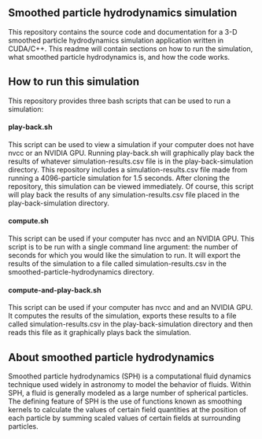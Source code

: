 ## Smoothed particle hydrodynamics simulation

This repository contains the source code and documentation for a 3-D smoothed
particle hydrodynamics simulation application written in CUDA/C++. This readme
will contain sections on how to run the simulation, what smoothed particle
hydrodynamics is, and how the code works.



## How to run this simulation

This repository provides three bash scripts that can be used to run a simulation:

#### play-back.sh
This script can be used to view a simulation if your computer does not have nvcc
or an NVIDIA GPU. Running play-back.sh will graphically play back the results of
whatever simulation-results.csv file is in the play-back-simulation directory.
This repository includes a simulation-results.csv file made from running a
4096-particle simulation for 1.5 seconds. After cloning the repository, this
simulation can be viewed immediately. Of course, this script will play back the
results of any simulation-results.csv file placed in the play-back-simulation
directory.


#### compute.sh
This script can be used if your computer has nvcc and an NVIDIA GPU. This script
is to be run with a single command line argument: the number of seconds for which
you would like the simulation to run. It will export the results of the simulation
to a file called simulation-results.csv in the smoothed-particle-hydrodynamics
directory.


#### compute-and-play-back.sh
This script can be used if your computer has nvcc and and an NVIDIA GPU. It
computes the results of the simulation, exports these results to a file called
simulation-results.csv in the play-back-simulation directory and then reads this
file as it graphically plays back the simulation.



## About smoothed particle hydrodynamics

Smoothed particle hydrodynamics (SPH) is a computational fluid dynamics
technique used widely in astronomy to model the behavior of fluids. Within
SPH, a fluid is generally modeled as a large number of spherical particles.
The defining feature of SPH is the use of functions known as smoothing kernels
to calculate the values of certain field quantities at the position of each
particle by summing scaled values of certain fields at surrounding particles.
